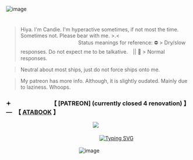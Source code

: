 ![image](https://github.com/user-attachments/assets/e151198e-80dd-422b-b753-1519005c6bf5)



# 
> Hiya. I'm Candie. I'm hyperactive sometimes, if not most the time. Sometimes not. Please bear with me. >.<  　　　　　　　　　　　
> Status meanings for reference: ⛔ > Dry/slow responses. Do not expect me to be talkative.　|| 🌙 > Normal responses.

> Neutral about most ships, just do not force ships onto me.

> My patreon has more info. Although, it is slightly oudated. Mainly due to laziness. Whoops. 

### 𖥔 　　　　　　　【 [PATREON] (currently closed 4 renovation) 】　—　【 [ATABOOK](https://thatonedockdweller.atabook.org/) 】

　　　　　　　　　　　　　　　　　![](https://komarev.com/ghpvc/?username=2012maymadness&color=4f357d&label=Robloxians&style=for-the-badge)

　　　　　　　　　　　　　　　　　　 [![Typing SVG](https://readme-typing-svg.demolab.com?font=Fira+Code&size=10&duration=2000&color=8E9EAE&multiline=true&repeat=false&width=435&lines=I'M+NOT+A+GUY+IDIOT;+WHAT+DO+I+HAVE+TO+DO%3F;GO+BUY+A+WEBCAM+JUST+TO+PROVE+IM+A+GIRL%3F+-+Caleb244%2C+Roblox+Forums)](https://git.io/typing-svg)

　　　　　　　　　　　　　　 ![image](https://github.com/user-attachments/assets/eec5a76a-8230-4672-8395-f378287e072d)
